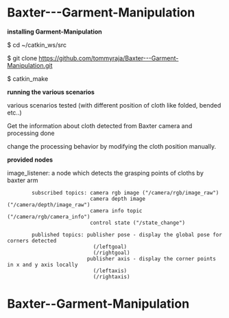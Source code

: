 # Baxter---Garment-Manipulation

**installing Garment-Manipulation**

$ cd ~/catkin_ws/src

$ git clone https://github.com/tommyraja/Baxter---Garment-Manipulation.git

$ catkin_make

**running the various scenarios**

various scenarios tested (with different position of cloth like folded, bended etc..) 

Get the information about cloth detected from Baxter camera and processing done

change the processing behavior by modifying the cloth position manually.

**provided nodes**

image_listener: a node which detects the grasping points of cloths by baxter arm

            subscribed topics: camera rgb image ("/camera/rgb/image_raw") 
                               camera depth image ("/camera/depth/image_raw")
                               camera info topic ("/camera/rgb/camera_info")
                               control state ("/state_change")
                               
            published topics: publisher pose - display the global pose for corners detected
                                (/leftgoal)
                                (/rightgoal)
                              publisher axis - display the corner points in x and y axis locally
                                (/leftaxis)
                                (/rightaxis)


# Baxter--Garment-Manipulation
